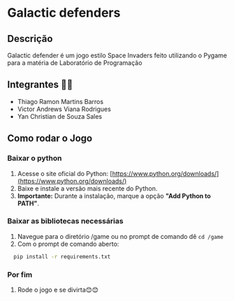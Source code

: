 # Galactic defenders

## Descrição 
Galactic defender é um jogo estilo Space Invaders feito utilizando o Pygame para a matéria de Laboratório de Programação

## Integrantes 🧑‍🎓
<ul>
  <li>Thiago Ramon Martins Barros</li>
  <li>Victor Andrews Viana Rodrigues</li>
  <li>Yan Christian de Souza Sales</li>
</ul>

## Como rodar o Jogo

### Baixar o python
1. Acesse o site oficial do Python: [https://www.python.org/downloads/](https://www.python.org/downloads/)
2. Baixe e instale a versão mais recente do Python.
3. **Importante:** Durante a instalação, marque a opção **"Add Python to PATH"**.

### Baixar as bibliotecas necessárias
1. Navegue para o diretório /game ou no prompt de comando dê ```cd /game```
2. Com o prompt de comando aberto:
```bash
  pip install -r requirements.txt 
```

### Por fim
1. Rode o jogo e se divirta😊😊